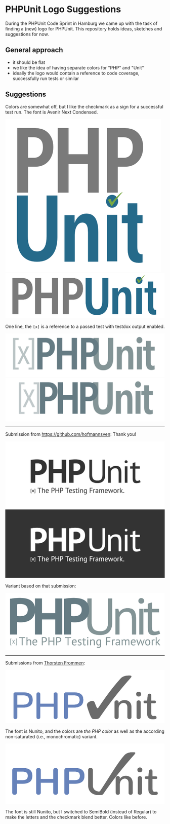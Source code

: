 # PHPUnit Logo Suggestions

During the PHPUnit Code Sprint in Hamburg we came up with the task of finding a (new) logo for PHPUnit. This repository holds ideas, sketches and suggestions for now.

## General approach

- it should be flat
- we like the idea of having separate colors for "PHP" and "Unit"
- ideally the logo would contain a reference to code coverage, successfully run tests or similar

## Suggestions

Colors are somewhat off, but I like the checkmark as a sign for a successful test run. The font is Avenir Next Condensed.

![1](suggestions/logo_1.png)
![2](suggestions/logo_2.png)

One line, the `[x]` is a reference to a passed test with testdox output enabled.

![3](suggestions/logo_3.png)
![4](suggestions/logo_4.png)

----

Submission from https://github.com/hofmannsven: Thank you!

![5](suggestions/logo_5.png)

Variant based on that submission:

![6](suggestions/logo_6.png)

----

Submissions from [Thorsten Frommen](https://github.com/tfrommen):

![7](suggestions/logo_7.png)

The font is Nunito, and the colors are _the PHP color_ as well as the according non-saturated (i.e., monochromatic) variant.

![8](suggestions/logo_8.png)

The font is still Nunito, but I switched to SemiBold (instead of Regular) to make the letters and the checkmark blend better. Colors like before.
